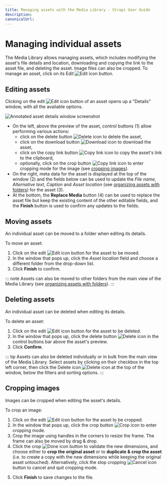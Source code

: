 ```yaml
---
title: Managing assets with the Media Library - Strapi User Guide
description:
canonicalUrl:
---
```


<!-- TODO: update SEO -->

# Managing individual assets

The Media Library allows managing assets, which includes modifying the asset's file details and location, downloading and copying the link to the asset file, and deleting the asset. Image files can also be cropped. To manage an asset, click on its Edit ![Edit icon](../assets/icons/edit.svg) button.

## Editing assets

Clicking on the edit ![Edit icon](../assets/icons/edit.svg) button of an asset opens up a "Details" window, with all the available options.

<!-- TODO: improve/replace screenshot -->
![Annotated asset details window screenshot](../assets/media-library/media-library_asset-details.png)

- On the left, above the preview of the asset, control buttons (1) allow performing various actions:
  - click on the delete button ![Delete icon](../assets/icons/delete.svg) to delete the asset,
  - click on the download button ![Download icon](../assets/icons/download.svg) to download the asset,
  - click on the copy link button ![Copy link icon](../assets/icons/link.svg) to copy the asset's link to the clipboard,
  - optionally, click on the crop button ![Copy link icon](../assets/icons/crop.svg) to enter cropping mode for the image (see [cropping images](#cropping-images)).
- On the right, meta data for the asset is displayed at the top of the window (2) and the fields below can be used to update the _File name_, _Alternative text_, _Caption_ and _Asset location_ (see [organizing assets with folders](/user-docs/latest/media-library/organizing-assets-with-folders.md)) for the asset (3).
- At the bottom, the **Replace Media** button (4) can be used to replace the asset file but keep the existing content of the other editable fields, and the **Finish** button is used to confirm any updates to the fields.

## Moving assets

An individual asset can be moved to a folder when editing its details.

To move an asset:

1. Click on the edit ![Edit icon](../assets/icons/edit.svg) button for the asset to be moved.
2. In the window that pops up, click the _Asset location_ field and choose a different folder from the drop-down list.
3. Click **Finish** to confirm.

<!-- ? is the button named Finish or Save ? -->

::: note
Assets can also be moved to other folders from the main view of the Media Library (see [organizing assets with folders](/user-docs/latest/media-library/organizing-assets-with-folders.md#moving-assets-to-a-folder)).
:::

## Deleting assets

An individual asset can be deleted when editing its details.

To delete an asset:

1. Click on the edit ![Edit icon](../assets/icons/edit.svg) button for the asset to be deleted.
2. In the window that pops up, click the delete button ![Delete icon](../assets/icons/delete.svg) in the control buttons bar above the asset's preview.
3. Click **Confirm**.

::: tip
Assets can also be deleted individually or in bulk from the main view of the Media Library. Select assets by clicking on their checkbox in the top left corner, then click the Delete icon ![Delete icon](../assets/icons/delete.svg) at the top of the window, below the filters and sorting options.
:::

## Cropping images

Images can be cropped when editing the asset's details.

To crop an image:

1. Click on the edit ![Edit icon](../assets/icons/edit.svg) button for the asset to be cropped.
2. In the window that pops up, click the crop button ![Crop icon](../assets/icons/crop.svg) to enter cropping mode.
3. Crop the image using handles in the corners to resize the frame. The frame can also be moved by drag & drop.
4. Click the crop ![Done icon](../assets/icons/check_icon.svg) button to validate the new dimensions, and choose either to **crop the original asset** or to **duplicate & crop the asset** (i.e. to create a copy with the new dimensions while keeping the original asset untouched). Alternatively, click the stop cropping ![Cancel icon](../assets/icons/close-icon.svg) button to cancel and quit cropping mode.
<!-- TODO: ask devs because there seems to be a bug/unintuitive behavior:  choosing crop the original asset does not quit cropping mode 😅  -->
5. Click **Finish** to save changes to the file.

